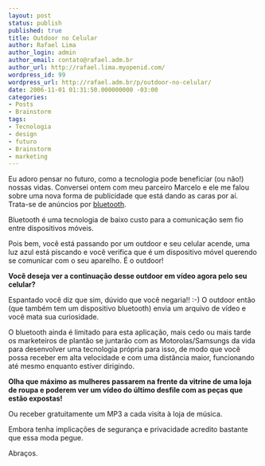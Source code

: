 ```yaml
---
layout: post
status: publish
published: true
title: Outdoor no Celular
author: Rafael Lima
author_login: admin
author_email: contato@rafael.adm.br
author_url: http://rafael.lima.myopenid.com/
wordpress_id: 99
wordpress_url: http://rafael.adm.br/p/outdoor-no-celular/
date: 2006-11-01 01:31:50.000000000 -03:00
categories:
- Posts
- Brainstorm
tags:
- Tecnologia
- design
- futuro
- Brainstorm
- marketing
---
```

Eu adoro pensar no futuro, como a tecnologia pode beneficiar (ou n&atilde;o!) nossas vidas. Conversei ontem com meu parceiro Marcelo e ele me falou sobre uma nova forma de publicidade que est&aacute; dando as caras por a&iacute;. Trata-se de an&uacute;ncios por <a href="http://www.google.com.br/search?hl=pt-BR&hs=d96&lr=&client=firefox-a&rls=org.mozilla:en-US:official&defl=pt&q=define:Bluetooth&sa=X&oi=glossary_definition&ct=title">bluetooth</a>.

Bluetooth &eacute; uma tecnologia de baixo custo para a comunica&ccedil;&atilde;o sem fio entre dispositivos m&oacute;veis.

Pois bem, voc&ecirc; est&aacute; passando por um outdoor e seu celular acende, uma luz azul est&aacute; piscando e voc&ecirc; verifica que &eacute; um dispositivo m&oacute;vel querendo se comunicar com o seu aparelho. &Eacute; o outdoor!

<strong>Voc&ecirc; deseja ver a continua&ccedil;&atilde;o desse outdoor em v&iacute;deo agora pelo seu celular?</strong>

Espantado voc&ecirc; diz que sim, d&uacute;vido que voc&ecirc; negaria!! :-) O outdoor ent&atilde;o (que tamb&eacute;m tem um dispositivo bluetooth) envia um arquivo de v&iacute;deo e voc&ecirc; mata sua curiosidade.

O bluetooth ainda &eacute; limitado para esta aplica&ccedil;&atilde;o, mais cedo ou mais tarde os marketeiros de plant&atilde;o se juntar&atilde;o com as Motorolas/Samsungs da vida para desenvolver uma tecnologia pr&oacute;pria para isso, de modo que voc&ecirc; possa receber em alta velocidade e com uma dist&acirc;ncia maior, funcionando at&eacute; mesmo enquanto estiver dirigindo.

<strong>Olha que m&aacute;ximo as mulheres passarem na frente da vitrine de uma loja de roupa e poderem ver um v&iacute;deo do &uacute;ltimo desfile com as pe&ccedil;as que est&atilde;o expostas!</strong>

Ou receber gratuitamente um MP3 a cada visita &agrave; loja de m&uacute;sica.

Embora tenha implica&ccedil;&otilde;es de seguran&ccedil;a e privacidade acredito bastante que essa moda pegue.

Abra&ccedil;os.


